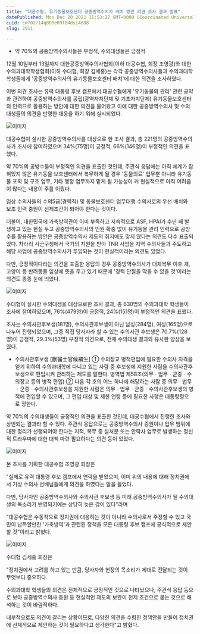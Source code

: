 ```yaml
---
title: "대공수협, 유기동물보호센터 공중방역수의사 배치 방안 의견 조사 결과 발표"
datePublished: Mon Dec 20 2021 11:53:27 GMT+0000 (Coordinated Universal Time)
cuid: cm702714q000e09l84dsi4688
slug: 2911

---
```



- 약 70%의 공중방역수의사들은 부정적, 수의대생들은 긍정적

12월 10일부터 13일까지 대한공중방역수의사협회(이하 대공수협, 회장 조영광)와 대한수의과대학학생협회(이하 수대협, 회장 김세홍)는 각각 공중방역수의사들과 수의과대학 학생들에게 '공중방역수의사의 유기동물보호센터 배치'에 대한 의견을 조사하였다.

이번 의견 조사는 유력 대통령 후보 캠프에서 대공수협에게 '유기동물의 관리' 관련 공약과 관련하여 공중방역수의사를 공립(광역자치단체 및 기초자치단체) 유기동물보호센터의 인력으로 활용하는 방안에 대한 의견을 물어왔고 이에 대한 공중방역수의사 및 수의대생들의 의견을 반영한 대응을 하기 위해 실시되었다.

![이미지](https://cdn.hashnode.com/res/hashnode/image/upload/v1739252766940/45602eb8-2af3-4070-affe-e2ec64006e3f.png)

대공수협이 실시한 공중방역수의사를 대상으로 한 조사 결과, 총 221명의 공중방역수의사가 조사에 참여하였으며 34%(75명)이 긍정적, 66%(146명)이 부정적인 의견을 표했다.

약 70%의 공방수들이 부정적인 의견을 표출한 것인데, 주관식 응답에는 아직 체계가 잡혀있지 않은 유기동물 보호센터에서 복무하게 될 경우 '동물의료' 업무뿐 아니라 유기동물 포획 및 구조 업무, 기타 행정 업무까지 맡게 될 가능성이 커 현실적으로 아직 어려움이 많다는 내용이 주를 이뤘다.

임상 수의사들의 수의5급(경력직) 및 동물보호센터 업무대행 수의사로의 우선 배치와 보조 인력 충원이 선제조건이 되어야 한다는 것이다.

더불어, 대한민국에 가축방역관이 이미 부족하고 지속적으로 ASF, HPAI가 수년 째 발생하고 있는 현실 두고 공중방역수의사의 인원 확충 없이 유기동물 관리 인력으로 공방수를 활용하는 방안은 공중방역수의사 제도의 취지에도 맞지 않다는 의견도 다수 표출되었다. 차라리 시군구청에서 국가의 지원을 받아 TNR 사업을 지역 수의사들과 주도하고 해당 사업에 공중방역수의사가 투입되는 것이 현실적이라는 의견도 있었다.

다만, 긍정적이다라는 의견을 표출한 응답의 경우 공중방역수의사가 대체복무 이후 개, 고양이 등 반려동물 임상에 뜻을 두고 있기 때문에 '경력 단절을 막을 수 있을 것'이라는 의견도 종종 눈에 띄었다.

![이미지](https://cdn.hashnode.com/res/hashnode/image/upload/v1739252768370/ab57e870-a0bc-49b1-abf3-28c4791d6a95.png)

수대협이 실시한 수의대생을 대상으로한 조사 결과, 총 630명의 수의과대학 학생들이 조사에 참여하였으며, 76%(479명)이 긍정적, 24%(151명)이 부정적인 의견을 표했다.

조사는 수의사관후보생(181명), 수의사관후보생이 아닌 남성(284명), 여성(165명)으로 나누어 진행되었으며, 그중 직접 당사자라 할 수 있는 수의사관 후보생은 70.7%(128명)이 긍정적, 29.3%(53명) 부정적 의견으로, 전체 수의대생 결과와 유사한 양상을 보였다.

* 수의사관후보생 [獸醫士官候補生] ① 수의장교 병적편입에 필요한 수의사 자격을 얻기 위하여 수의과대학에 다니고 있는 사람 중 후보생에 지원한 사람을 수의사관후보생으로 편입시켜 관리하는 제도를 말한다. 병역법 제58조(의무ㆍ법무ㆍ군종ㆍ수의장교 등의 병적 편입) ② 다음 각 호의 어느 하나에 해당하는 사람 중 의무ㆍ법무ㆍ군종ㆍ수의사관후보생을 지원한 사람은 의무ㆍ법무ㆍ군종ㆍ수의사관후보생의 병적에 편입할 수 있으며, 그 편입 대상 및 제한 연령 등에 필요한 사항은 대통령령으로 정한다.

약 70%의 수의대생들이 긍정적인 의견을 표출한 것인데, 대공수협에서 진행한 조사와 상반되는 결과라 할 수 있다. 주관식 응답으로는 공중방역수의사 증원이나 업무 범위에 대한 정리가 선행되어야 한다는 지적, 복무 중 살처분 또는 안락사 업무로 발생하는 정신적 트라우마에 대한 대책 마련 필요하다는 의견 등이 있었다.

![이미지](https://cdn.hashnode.com/res/hashnode/image/upload/v1739252770935/c3a8d80e-a557-4401-9206-49955dad270b.png)

본 조사를 기획한 대공수협 조영광 회장은

"실제로 유력 대통령 후보 캠프에서 연락을 받았으며, 이미 위의 내용에 대해 정치권에서 기성 수의사 선배님들에게 의견을 하였다는 말을 들었다.

다만, 당사자인 공중방역수의사와 수의사관 후보생 등 미래 공중방역수의사가 될 수의대생의 목소리가 반영되기에는 상당히 늦은 감이 있다"라며

"대공수협은 수동적으로 정치권에 대응하는 것이 아니라 수의사로서 주장할 수 있고 국민이 납득할만한 '가축방역'과 관련된 정책을 모든 대통령 후보 캠프에 공식적으로 제안할 것"이라고 밝혔다.

![이미지](https://cdn.hashnode.com/res/hashnode/image/upload/v1739252772750/2354ff5f-952e-4457-8541-de5eb4e9edd5.png)

수대협 김세홍 회장은

"정치권에서 고려를 하고 있는 만큼, 당사자와 현장의 목소리가 제대로 전달되는 것이 무엇보다 중요하다.

수의과대학 학생들의 의견은 전체적으로 긍정적인 것으로 나타났으나, 주관식 응답 등으로 보아 공중방역수의사 증원 등 현실적인 제도의 보완이 전제 조건으로 붙는 것으로 해석하는 것이 바람직하다.

내부적으로도 의견이 갈리는 상황이므로, 다양한 의견을 수렴한 정책안을 만들어 정치권에 선제적으로 제안하는 것이 필요하다고 생각한다"고 밝혔다.